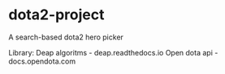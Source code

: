 # dota2-project
A search-based dota2 hero picker

Library:
Deap algoritms - deap.readthedocs.io
Open dota api - docs.opendota.com
